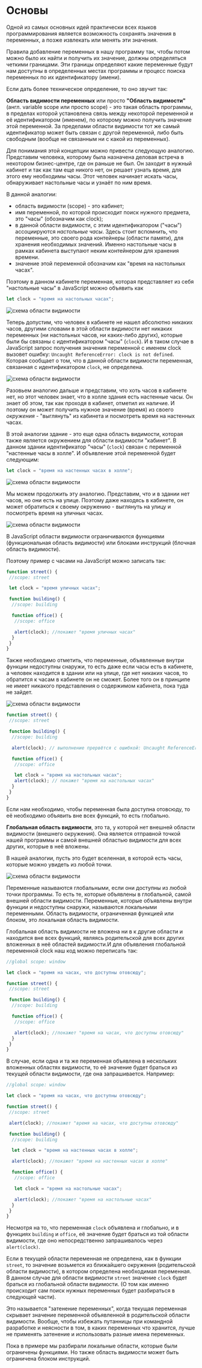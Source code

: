 # Основы

Одной из самых основных идей практически всех языков программирования является возможность сохранять значения в переменных, а позже извлекать или менять эти значения.

Правила добавление переменных в нашу программу так, чтобы потом можно было их найти и получить их значение, должны определяться четкими границами. Эти границы определяют какие переменные будут нам доступны в определенных местах программы и процесс поиска переменных по их идентификатору (имени).

Если дать более техническое определение, то оно звучит так:

**Область видимости переменных** или просто **"Область видимости"** (англ. variable scope или просто scope) - это такая область программы, в пределах которой установлена связь между некоторой переменной и её идентификатором (именем), по которому можно получить значение этой переменной. За пределами области видимости тот же самый идентификатор может быть связан с другой переменной, либо быть свободным (вообще не связанным ни с какой из переменных).

Для понимания этой концепции можно привести следующую аналогию. Представим человека, которому была назначена деловая встреча в некотором бизнес-центре, где он раньше не был. Он заходит в нужный кабинет и так как там еще никого нет, он решает узнать время, для этого ему необходимы часы. Этот человек начинает искать часы, обнаруживает настольные часы и узнаёт по ним время.

В данной аналогии:

- область видимости (scope) - это кабинет;
- имя переменной, по которой происходит поиск нужного предмета, это "часы" (обозначим как clock);
- в данной области видимости, с этим идентификатором ("часы") ассоциируются _настольные часы_. Здесь стоит вспомнить, что переменные, это своего рода контейнеры (области памяти), для хранения необходимых значений. Именно настольные часы в рамках кабинета выступают неким контейнером для хранения времени.
- значение этой переменной обозначим как "время на настольных часах".

Поэтому в данном кабинете переменная, которая представляет из себя "настольные часы" в JavaScript можно объявить как

```javascript
let clock = "время на настольных часах";
```

![схема области видимости](images/scope1.png)

Теперь допустим, что человек в кабинете не нашел абсолютно никаких часов, другими словами в этой области видимости нет никаких переменных (ни настольных часов, ни каких-либо других), которые были бы связаны с идентификатором "часы" (`clock`). И в таком случае в JavaScript запрос получения значения переменной с именем clock вызовет ошибку: `Uncaught ReferenceError: clock is not defined`. Которая сообщает о том, что в данной области видимости переменная, связанная с идентификатором `clock`, не определена.

![схема области видимости](images/scope1-1.png)

Разовьем аналогию дальше и представим, что хоть часов в кабинете нет, но этот человек знает, что в холле здания есть настенные часы. Он знает об этом, так как проходя в кабинет, отметил их наличие. И поэтому он может получить нужное значение (время) из своего _окружения_ - "выглянуть" из кабинета и посмотреть время на настенных часах.

В этой аналогии здание - это еще одна область видимости, которая также является окружением для области видимости "кабинет". В данном здании идентификатор "часы" (`clock`) связан с переменной "настенные часы в холле". И объявление этой переменной будет следующим:

```javascript
let clock = "время на настенных часах в холле";
```

![схема области видимости](images/scope2.png)

Мы можем продолжить эту аналогию. Представим, что и в здании нет часов, но они есть на улице. Поэтому даже находясь в кабинете, он может обратиться к своему окружению - выглянуть на улицу и посмотреть время на уличных часах.

![схема области видимости](images/scope3.png)

В JavaScript области видимости ограничиваются функциями (функциональная область видимости) или блоками инструкций (блочная область видимости).

Поэтому пример с часами на JavaScript можно записать так:

```javascript
function street() {
 //scope: street

 let clock = "время уличных часах";

 function building() {
  //scope: building

  function office() {
   //scope: office

   alert(clock); //покажет "время уличных часах"
  }
 }
}
```

Также необходимо отметить, что переменные, объявленные внутри функции недоступны снаружи, то есть даже если часы есть в кабинете, а человек находится в здании или на улице, где нет никаких часов, то обратится к часам в кабинете он не сможет. Более того он в принципе не имеет никакого представления о содержимом кабинета, пока туда не зайдет.

![схема области видимости](images/scope4.png)

```javascript
function street() {
 //scope: street

 function building() {
  //scope: building

  alert(clock); // выполнение прервётся с ошибкой: Uncaught ReferenceError: clock is not defined

  function office() {
   //scope: office

   let clock = "время на настольных часах";
   alert(clock); // покажет "время на настольных часах"
  }
 }
}
```

Если нам необходимо, чтобы переменная была доступна отовсюду, то её необходимо объявить вне всех функций, то есть глобально.

**Глобальная область видимости**, это та, у которой нет внешней области видимости (внешнего окружения). Она является отправной точкой нашей программы и самой внешней областью видимости для всех других, которые в неё вложены.

В нашей аналогии, пусть это будет вселенная, в которой есть часы, которые можно увидеть из любой точки.

![схема области видимости](images/scope4.png)

Переменные называются глобальными, если они доступны из любой точки программы. То есть те, которые объявлены в глобальной, самой внешней области видимости. Переменные, которые объявлены внутри функции и недоступны снаружи, называются локальными переменными. Область видимости, ограниченная функцией или блоком, это локальная область видимости.

Глобальная область видимости не вложена ни в к другие области и находится вне всех функций, являясь родительской для всех других вложенных в неё областей видимости.И для объявления глобальной переменной clock наш код можно переписать так:

```javascript
//global scope: window

let clock = "время на часах, что доступны отовсюду";

function street() {
 //scope: street

 function building() {
  //scope: building

  function office() {
   //scope: office

   alert(clock); //покажет "время на часах, что доступны отовсюду"
  }
 }
}
```

В случае, если одна и та же переменная объявлена в нескольких вложенных областях видимости, то её значение будет браться из текущей области видимости, где она запрашивается. Например:

```javascript
//global scope: window

let clock = "время на часах, что доступны отовсюду";

function street() {
 //scope: street

 alert(clock); //покажет "время на часах, что доступны отовсюду"

 function building() {
  //scope: building

  let clock = "время на настенных часах в холле";

  alert(clock); //покажет "время на настенных часах в холле"

  function office() {
   //scope: office

   let clock = "время на настольные часах";

   alert(clock); //покажет "время на настольные часах"
  }
 }
}
```

Несмотря на то, что переменная `clock` объявлена и глобально, и в функциях `building` и `office`, её значение будет браться из той области видимости, где оно непосредственно запрашивалось через `alert(clock)`.

Если в текущей области переменная не определена, как в функции `street`, то значение возьмется из ближайшего окружения (родительской области видимости), в котором определена необходимая переменная. В данном случае для области видимости `street` значение `clock` будет браться из глобальной области видимости. (О том как именно происходит сам поиск нужных переменных будет разбираться в следующей части).

Это называется "затенение переменных", когда текущая переменная скрывает значение переменной объявленной в родительской области видимости. Вообще, чтобы избежать путанницы при командной разработке и неясности в том, в каких переменных что хранится, лучше не применять затенение и использовать разные имена переменных.

Пока в примере мы разбирали локальные области, которые были ограничены функциями. Но также область видимости может быть ограничена блоком инструкций.
